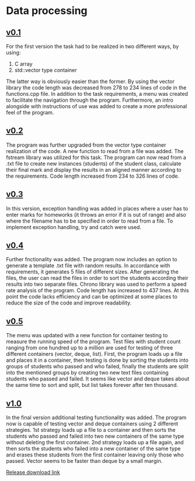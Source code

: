 # Data processing
## [v0.1](https://github.com/thebestprogrammerintheworld/Data_Processing/tree/master/v0.1)
For the first version the task had to be realized in two different ways, by using:
1. C array
2. std::vector type container

The latter way is obviously easier than the former. By using the vector library the code length was decreased from 278 to 234 lines of code in the functions.cpp file. In addition to the task requirements, a menu was created to facilitate the navigation through the program. Furthermore, an intro alongside with instructions of use was added to create a more professional feel of the program. 
## [v0.2](https://github.com/thebestprogrammerintheworld/Data_Processing/tree/master/v0.2)
The program was further upgraded from the vector type container realization of the code. A new function to read from a file was added. The fstream library was utilized for this task. The program can now read from a .txt file to create new instances (students) of the student class, calculate their final mark and display the results in an aligned manner according to the requirements. Code length increased from 234 to 326 lines of code.
## [v0.3](https://github.com/thebestprogrammerintheworld/Data_Processing/tree/master/v0.3)
In this version, exception handling was added in places where a user has to enter marks for homeworks (it throws an error if it is out of range) and also where the filename has to be specified in order to read from a file. To implement exception handling, try and catch were used. 
## [v0.4](https://github.com/thebestprogrammerintheworld/Data_Processing/tree/master/v0.4)
Further fnctionality was added. The program now includes an option to generate a template .txt file with random results. In accordance with requirements, it generates 5 files of different sizes. After generating the files, the user can read the files in order to sort the students according their results into two separate files. Chrono library was used to perform a speed rate analysis of the program. Code length has increased to 437 lines. At this point the code lacks efficiency and can be optimized at some places to reduce the size of the code and improve readability.

## [v0.5](https://github.com/thebestprogrammerintheworld/Data_Processing/tree/master/v0.5.zip)
The menu was updated with a new function for container testing to measure the running speed of the program. Test files with student count ranging from one hundred up to a million are used for testing of three different containers (vector, deque, list). First, the program loads up a file and places it in a container, then testing is done by sorting the students into groups of students who passed and who failed, finally the students are split into the mentioned groups by creating two new text files containing students who passed and failed. It seems like vector and deque takes about the same time to sort and split, but list takes forever after ten thousand.

## [v1.0](https://github.com/thebestprogrammerintheworld/Data_Processing/tree/master/v1.0.zip)
In the final version additional testing functionality was added. The program now is capable of testing vector and deque containers using 2  different strategies. 1st strategy loads up a file to a container and then sorts the students who passed and failed into two new containers of the same type without deleting the first container. 2nd strategy loads up a file again, and then sorts the students who failed into a new container of the same type and erases these students from the first container leaving only those who passed. Vector seems to be faster than deque by a small margin.


[Release download link](https://github.com/thebestprogrammerintheworld/Data_Processing/releases)
